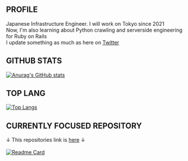 ## PROFILE
Japanese Infrastructure Engineer. I will work on Tokyo since 2021<br>
Now, I'm also learning about Python crawling and serverside engineering for Ruby on Rails<br>
I update something as much as here on [Twitter](https://twitter.com/K_Satani)

## GITHUB STATS
[![Anurag's GitHub stats](https://github-readme-stats.vercel.app/api?username=n20010&count_private=true&show_icons=true&theme=highcontrast)](https://github.com/anuraghazra/github-readme-stats)

## TOP LANG
[![Top Langs](https://github-readme-stats.vercel.app/api/top-langs/?username=n20010&layout=compact&theme=highcontrast)](https://github.com/anuraghazra/github-readme-stats)

## CURRENTLY FOCUSED REPOSITORY
↓ This repositories link is [here](https://github.com/n20010/scrapy_projects) ↓<br><br>
[![Readme Card](https://github-readme-stats.vercel.app/api/pin/?username=n20010&repo=scrapy_projects&theme=highcontrast)](https://github.com/anuraghazra/github-readme-stats)
